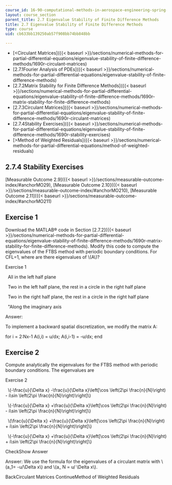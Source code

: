 ```yaml
---
course_id: 16-90-computational-methods-in-aerospace-engineering-spring-2014
layout: course_section
parent_title: 2.7 Eigenvalue Stability of Finite Difference Methods
title: 2.7 Eigenvalue Stability of Finite Difference Methods
type: course
uid: cb633bb139250ab57f908bb74bb848bb

---
```


*   [<Circulant Matrices]({{< baseurl >}}/sections/numerical-methods-for-partial-differential-equations/eigenvalue-stability-of-finite-difference-methods/1690r-circulant-matrices)
*   [2.7.1Fourier Analysis of PDEs]({{< baseurl >}}/sections/numerical-methods-for-partial-differential-equations/eigenvalue-stability-of-finite-difference-methods)
*   [2.7.2Matrix Stability for Finite Difference Methods]({{< baseurl >}}/sections/numerical-methods-for-partial-differential-equations/eigenvalue-stability-of-finite-difference-methods/1690r-matrix-stability-for-finite-difference-methods)
*   [2.7.3Circulant Matrices]({{< baseurl >}}/sections/numerical-methods-for-partial-differential-equations/eigenvalue-stability-of-finite-difference-methods/1690r-circulant-matrices)
*   [2.7.4Stability Exercises]({{< baseurl >}}/sections/numerical-methods-for-partial-differential-equations/eigenvalue-stability-of-finite-difference-methods/1690r-stability-exercises)
*   [\>Method of Weighted Residuals]({{< baseurl >}}/sections/numerical-methods-for-partial-differential-equations/method-of-weighted-residuals)

2.7.4 Stability Exercises
-------------------------

[Measurable Outcome 2.9]({{< baseurl >}}/sections/measurable-outcome-index/#anchorMO29), [Measurable Outcome 2.10]({{< baseurl >}}/sections/measurable-outcome-index/#anchorMO210), [Measurable Outcome 2.11]({{< baseurl >}}/sections/measurable-outcome-index/#anchorMO211)

Exercise 1
----------

Download the MATLAB® code in Section [2.7.2]({{< baseurl >}}/sections/numerical-methods-for-partial-differential-equations/eigenvalue-stability-of-finite-difference-methods/1690r-matrix-stability-for-finite-difference-methods). Modify this code to compute the eigenvalues of the FTBS method with periodic boundary conditions. For CFL=1, where are there eigenvalues of \\(A\\)?

Exercise 1

&nbsp; All in the left half plane &nbsp;

&nbsp; Two in the left half plane, the rest in a circle in the right half plane &nbsp;

&nbsp; Two in the right half plane, the rest in a circle in the right half plane &nbsp;

&nbsp; "Along the imaginary axis &nbsp;

Answer:

To implement a backward spatial discretization, we modify the matrix A:

for i = 2:Nx-1 A(i,i) = u/dx; A(i,i-1) = -u/dx; end

Exercise 2
----------

Compute analytically the eigenvalues for the FTBS method with periodic boundary conditions. The eigenvalues are

Exercise 2

&nbsp; \\(-\\frac{u}{\\Delta x} -\\frac{u}{\\Delta x}\\left\[\\cos \\left(2\\pi \\frac{n}{N}\\right) - i\\sin \\left(2\\pi \\frac{n}{N}\\right)\\right\]\\) &nbsp;

&nbsp; \\(-\\frac{u}{\\Delta x} +\\frac{u}{\\Delta x}\\left\[\\cos \\left(2\\pi \\frac{n}{N}\\right) - i\\sin \\left(2\\pi \\frac{n}{N}\\right)\\right\]\\) &nbsp;

&nbsp; \\(\\frac{u}{\\Delta x} +\\frac{u}{\\Delta x}\\left\[\\cos \\left(2\\pi \\frac{n}{N}\\right) + i\\sin \\left(2\\pi \\frac{n}{N}\\right)\\right\]\\) &nbsp;

&nbsp; \\(-\\frac{u}{\\Delta x} +\\frac{u}{\\Delta x}\\left\[\\cos \\left(2\\pi \\frac{n}{N}\\right) + i\\sin \\left(2\\pi \\frac{n}{N}\\right)\\right\]\\) &nbsp;

CheckShow Answer

Answer: We use the formula for the eigenvalues of a circulant matrix with \\(a\_1= -u/\\Delta x\\) and \\(a\_ N = u/ \\Delta x\\).

BackCirculant Matrices ContinueMethod of Weighted Residuals